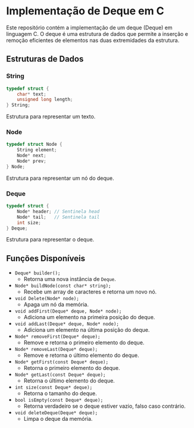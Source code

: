 # Implementação de Deque em C

Este repositório contém a implementação de um deque (Deque) em linguagem C. O deque é uma estrutura de dados que permite a inserção e remoção eficientes de elementos nas duas extremidades da estrutura.

## Estruturas de Dados

### String
```c
typedef struct {
    char* text;
    unsigned long length;
} String;
```
Estrutura para representar um texto.

### Node

```c
typedef struct Node {
    String element;
    Node* next;
    Node* prev;
} Node;
```
Estrutura para representar um nó do deque.

### Deque

```c
typedef struct {
    Node* header; // Sentinela head
    Node* tail;   // Sentinela tail
    int size;
} Deque;
```
Estrutura para representar o deque.

Funções Disponíveis
-------------------

- `Deque* builder();`
    - Retorna uma nova instância de `Deque`.
- `Node* buildNode(const char* string);`
    - Recebe um array de caracteres e retorna um novo nó.
- `void Delete(Node* node);`
    - Apaga um nó da memória.
- `void addFirst(Deque* deque, Node* node);`
    - Adiciona um elemento na primeira posição do deque.
- `void addLast(Deque* deque, Node* node);`
    - Adiciona um elemento na última posição do deque.
- `Node* removeFirst(Deque* deque);`
    - Remove e retorna o primeiro elemento do deque.
- `Node* removeLast(Deque* deque);`
    - Remove e retorna o último elemento do deque.
- `Node* getFirst(const Deque* deque);`
    - Retorna o primeiro elemento do deque.
- `Node* getLast(const Deque* deque);`
    - Retorna o último elemento do deque.
- `int size(const Deque* deque);`
    - Retorna o tamanho do deque.
- `bool isEmpty(const Deque* deque);`
    - Retorna verdadeiro se o deque estiver vazio, falso caso contrário.
- `void deleteDeque(Deque* deque);`
    - Limpa o deque da memória.

